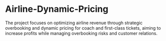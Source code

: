 # Airline-Dynamic-Pricing
The project focuses on optimizing airline revenue through strategic overbooking and dynamic pricing for coach and first-class tickets, aiming to increase profits while managing overbooking risks and customer relations.
